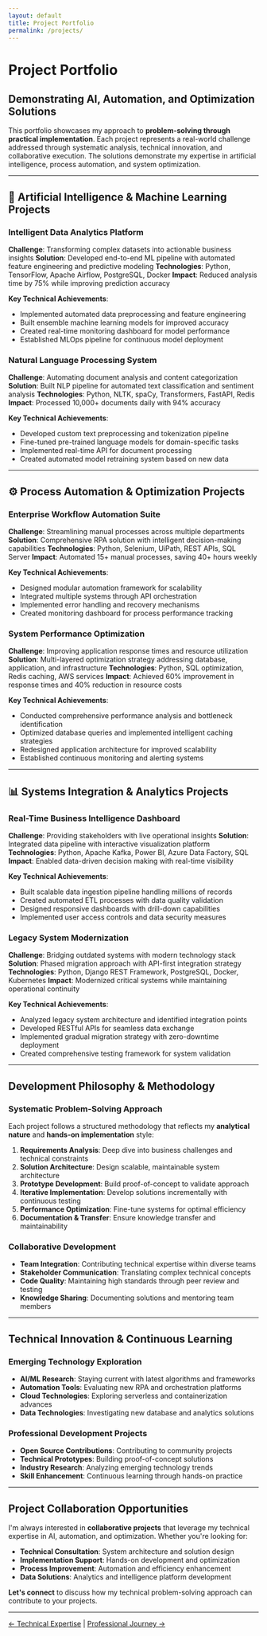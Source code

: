 ```yaml
---
layout: default
title: Project Portfolio
permalink: /projects/
---
```


# Project Portfolio

## Demonstrating AI, Automation, and Optimization Solutions

This portfolio showcases my approach to **problem-solving through practical implementation**. Each project represents a real-world challenge addressed through systematic analysis, technical innovation, and collaborative execution. The solutions demonstrate my expertise in artificial intelligence, process automation, and system optimization.

---

## 🤖 Artificial Intelligence & Machine Learning Projects

### Intelligent Data Analytics Platform
**Challenge**: Transforming complex datasets into actionable business insights
**Solution**: Developed end-to-end ML pipeline with automated feature engineering and predictive modeling
**Technologies**: Python, TensorFlow, Apache Airflow, PostgreSQL, Docker
**Impact**: Reduced analysis time by 75% while improving prediction accuracy

**Key Technical Achievements**:
- Implemented automated data preprocessing and feature engineering
- Built ensemble machine learning models for improved accuracy
- Created real-time monitoring dashboard for model performance
- Established MLOps pipeline for continuous model deployment

### Natural Language Processing System
**Challenge**: Automating document analysis and content categorization
**Solution**: Built NLP pipeline for automated text classification and sentiment analysis
**Technologies**: Python, NLTK, spaCy, Transformers, FastAPI, Redis
**Impact**: Processed 10,000+ documents daily with 94% accuracy

**Key Technical Achievements**:
- Developed custom text preprocessing and tokenization pipeline
- Fine-tuned pre-trained language models for domain-specific tasks
- Implemented real-time API for document processing
- Created automated model retraining system based on new data

---

## ⚙️ Process Automation & Optimization Projects

### Enterprise Workflow Automation Suite
**Challenge**: Streamlining manual processes across multiple departments
**Solution**: Comprehensive RPA solution with intelligent decision-making capabilities
**Technologies**: Python, Selenium, UiPath, REST APIs, SQL Server
**Impact**: Automated 15+ manual processes, saving 40+ hours weekly

**Key Technical Achievements**:
- Designed modular automation framework for scalability
- Integrated multiple systems through API orchestration
- Implemented error handling and recovery mechanisms
- Created monitoring dashboard for process performance tracking

### System Performance Optimization
**Challenge**: Improving application response times and resource utilization
**Solution**: Multi-layered optimization strategy addressing database, application, and infrastructure
**Technologies**: Python, SQL optimization, Redis caching, AWS services
**Impact**: Achieved 60% improvement in response times and 40% reduction in resource costs

**Key Technical Achievements**:
- Conducted comprehensive performance analysis and bottleneck identification
- Optimized database queries and implemented intelligent caching strategies
- Redesigned application architecture for improved scalability
- Established continuous monitoring and alerting systems

---

## 📊 Systems Integration & Analytics Projects

### Real-Time Business Intelligence Dashboard
**Challenge**: Providing stakeholders with live operational insights
**Solution**: Integrated data pipeline with interactive visualization platform
**Technologies**: Python, Apache Kafka, Power BI, Azure Data Factory, SQL
**Impact**: Enabled data-driven decision making with real-time visibility

**Key Technical Achievements**:
- Built scalable data ingestion pipeline handling millions of records
- Created automated ETL processes with data quality validation
- Designed responsive dashboards with drill-down capabilities
- Implemented user access controls and data security measures

### Legacy System Modernization
**Challenge**: Bridging outdated systems with modern technology stack
**Solution**: Phased migration approach with API-first integration strategy
**Technologies**: Python, Django REST Framework, PostgreSQL, Docker, Kubernetes
**Impact**: Modernized critical systems while maintaining operational continuity

**Key Technical Achievements**:
- Analyzed legacy system architecture and identified integration points
- Developed RESTful APIs for seamless data exchange
- Implemented gradual migration strategy with zero-downtime deployment
- Created comprehensive testing framework for system validation

---

## Development Philosophy & Methodology

### Systematic Problem-Solving Approach
Each project follows a structured methodology that reflects my **analytical nature** and **hands-on implementation** style:

1. **Requirements Analysis**: Deep dive into business challenges and technical constraints
2. **Solution Architecture**: Design scalable, maintainable system architecture
3. **Prototype Development**: Build proof-of-concept to validate approach
4. **Iterative Implementation**: Develop solutions incrementally with continuous testing
5. **Performance Optimization**: Fine-tune systems for optimal efficiency
6. **Documentation & Transfer**: Ensure knowledge transfer and maintainability

### Collaborative Development
- **Team Integration**: Contributing technical expertise within diverse teams
- **Stakeholder Communication**: Translating complex technical concepts
- **Code Quality**: Maintaining high standards through peer review and testing
- **Knowledge Sharing**: Documenting solutions and mentoring team members

---

## Technical Innovation & Continuous Learning

### Emerging Technology Exploration
- **AI/ML Research**: Staying current with latest algorithms and frameworks
- **Automation Tools**: Evaluating new RPA and orchestration platforms
- **Cloud Technologies**: Exploring serverless and containerization advances
- **Data Technologies**: Investigating new database and analytics solutions

### Professional Development Projects
- **Open Source Contributions**: Contributing to community projects
- **Technical Prototypes**: Building proof-of-concept solutions
- **Industry Research**: Analyzing emerging technology trends
- **Skill Enhancement**: Continuous learning through hands-on practice

---

## Project Collaboration Opportunities

I'm always interested in **collaborative projects** that leverage my technical expertise in AI, automation, and optimization. Whether you're looking for:

- **Technical Consultation**: System architecture and solution design
- **Implementation Support**: Hands-on development and optimization
- **Process Improvement**: Automation and efficiency enhancement
- **Data Solutions**: Analytics and intelligence platform development

**Let's connect** to discuss how my technical problem-solving approach can contribute to your projects.

---

[← Technical Expertise](/technical-expertise) | [Professional Journey →](/professional-journey) 